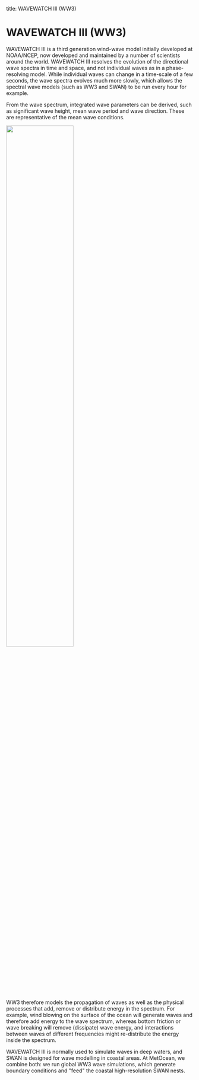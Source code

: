 title: WAVEWATCH III (WW3)

# WAVEWATCH III (WW3)

WAVEWATCH III is a third generation wind-wave model initially developed at NOAA/NCEP, now developed and maintained by a number of scientists around the world. WAVEWATCH III resolves the evolution of the directional wave spectra in time and space, and not individual waves as in a phase-resolving model. While individual waves can change in a time-scale of a few seconds, the wave spectra evolves much more slowly, which allows the spectral wave models (such as WW3 and SWAN) to be run every hour for example. 

From the wave spectrum, integrated wave parameters can be derived, such as significant wave height, mean wave period and wave direction. These are representative of the mean wave conditions.  

<img src="https://user-images.githubusercontent.com/36142422/167741608-b16ead7a-895b-45e6-b5e7-e221931850df.png" width="60%">

WW3 therefore models the propagation of waves as well as the physical processes that add, remove or distribute energy in the spectrum. For example, wind blowing on the surface of the ocean will generate waves and therefore add energy to the wave spectrum, whereas bottom friction or wave breaking will remove (dissipate) wave energy, and interactions between waves of different frequencies might re-distribute the energy inside the spectrum.

WAVEWATCH III is normally used to simulate waves in deep waters, and SWAN is designed for wave modelling in coastal areas. At MetOcean, we combine both: we run global WW3 wave simulations, which generate boundary conditions and "feed" the coastal high-resolution SWAN nests.
